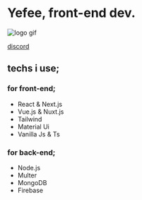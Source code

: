 # Yefee, front-end dev.
![logo gif](https://github.com/Yefee8/Yefee8/blob/main/yefeegif_1-min.gif)

[discord](https://discord.com/users/420291800905940992)

## techs i use;

### for front-end;
- React & Next.js
- Vue.js & Nuxt.js
- Tailwind
- Material Ui
- Vanilla Js & Ts

### for back-end;
- Node.js
- Multer
- MongoDB
- Firebase
